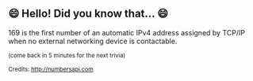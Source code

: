 ## 😄 Hello! Did you know that... 😄
169 is the first number of an automatic IPv4 address assigned by TCP/IP when no external networking device is contactable.

<sup>(come back in 5 minutes for the next trivia)</sup>


<sup>Credits: http://numbersapi.com</sup>
